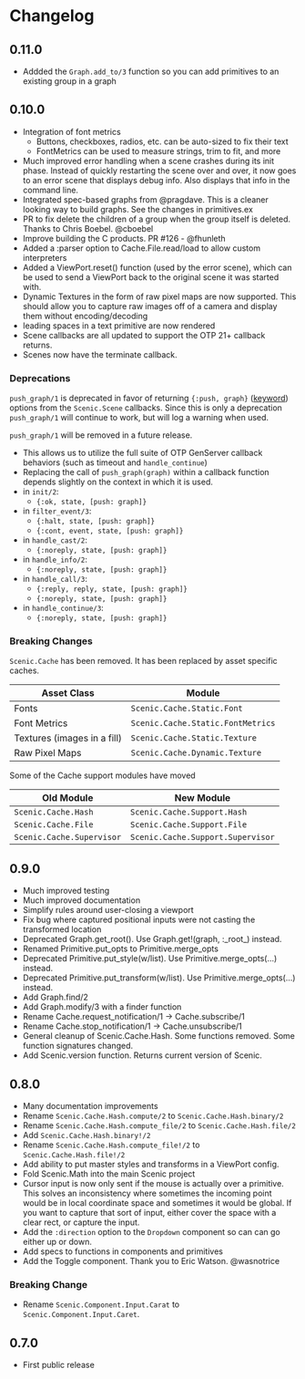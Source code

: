 # Changelog

## 0.11.0
* Addded the `Graph.add_to/3` function so you can add primitives to an existing group in a graph

## 0.10.0
* Integration of font metrics
  * Buttons, checkboxes, radios, etc. can be auto-sized to fix their text
  * FontMetrics can be used to measure strings, trim to fit, and more
* Much improved error handling when a scene crashes during its init phase. Instead of quickly
  restarting the scene over and over, it now goes to an error scene that displays debug info.
  Also displays that info in the command line.
* Integrated spec-based graphs from @pragdave. This is a cleaner looking way to build graphs.
  See the changes in primitives.ex
* PR to fix delete the children of a group when the group itself is deleted. Thanks to
  Chris Boebel. @cboebel
* Improve building the C products. PR #126 - @fhunleth
* Added a :parser option to Cache.File.read/load to allow custom interpreters
* Added a ViewPort.reset() function (used by the error scene), which can be used to send
  a ViewPort back to the original scene it was started with.
* Dynamic Textures in the form of raw pixel maps are now supported. This should allow you
  to capture raw images off of a camera and display them without encoding/decoding
* leading spaces in a text primitive are now rendered
* Scene callbacks are all updated to support the OTP 21+ callback returns.
* Scenes now have the terminate callback.

### Deprecations

`push_graph/1` is deprecated in favor of returning `{:push, graph}`
([keyword](https://hexdocs.pm/elixir/Keyword.html)) options
from the `Scenic.Scene` callbacks. Since this is only a deprecation `push_graph/1` will
continue to work, but will log a warning when used.

`push_graph/1` will be removed in a future release.

* This allows us to utilize the full suite of OTP GenServer callback behaviors (such as
  timeout and `handle_continue`)
* Replacing the call of `push_graph(graph)` within a callback function depends slightly
  on the context in which it is used.
* in `init/2`:
  * `{:ok, state, [push: graph]}`
* in `filter_event/3`:
  * `{:halt, state, [push: graph]}`
  * `{:cont, event, state, [push: graph]}`
* in `handle_cast/2`:
  * `{:noreply, state, [push: graph]}`
* in `handle_info/2`:
  * `{:noreply, state, [push: graph]}`
* in `handle_call/3`:
  * `{:reply, reply, state, [push: graph]}`
  * `{:noreply, state, [push: graph]}`
* in `handle_continue/3`:
  * `{:noreply, state, [push: graph]}`

### Breaking Changes

`Scenic.Cache` has been removed. It has been replaced by asset specific caches.

| Asset Class   | Module  |
| ------------- | -----|
| Fonts      | `Scenic.Cache.Static.Font` |  
| Font Metrics | `Scenic.Cache.Static.FontMetrics` |
| Textures (images in a fill) | `Scenic.Cache.Static.Texture` |
| Raw Pixel Maps | `Scenic.Cache.Dynamic.Texture` |

Some of the Cache support modules have moved

| Old Module   | New Module  |
| ------------- | -----|
| `Scenic.Cache.Hash` | `Scenic.Cache.Support.Hash` |
| `Scenic.Cache.File` | `Scenic.Cache.Support.File` |
| `Scenic.Cache.Supervisor` | `Scenic.Cache.Support.Supervisor` |


## 0.9.0
* Much improved testing
* Much improved documentation
* Simplify rules around user-closing a viewport
* Fix bug where captured positional inputs were not casting the transformed location
* Deprecated Graph.get_root(). Use Graph.get!(graph, :\_root\_) instead.
* Renamed Primitive.put_opts to Primitive.merge_opts
* Deprecated Primitive.put_style(w/list). Use Primitive.merge_opts(...) instead.
* Deprecated Primitive.put_transform(w/list). Use Primitive.merge_opts(...) instead.
* Add Graph.find/2
* Add Graph.modify/3 with a finder function
* Rename Cache.request_notification/1 -> Cache.subscribe/1
* Rename Cache.stop_notification/1 -> Cache.unsubscribe/1
* General cleanup of Scenic.Cache.Hash. Some functions removed. Some function signatures changed.
* Add Scenic.version function. Returns current version of Scenic.

## 0.8.0

* Many documentation improvements
* Rename `Scenic.Cache.Hash.compute/2` to `Scenic.Cache.Hash.binary/2`
* Rename `Scenic.Cache.Hash.compute_file/2` to `Scenic.Cache.Hash.file/2`
* Add `Scenic.Cache.Hash.binary!/2`
* Rename `Scenic.Cache.Hash.compute_file!/2` to `Scenic.Cache.Hash.file!/2`
* Add ability to put master styles and transforms in a ViewPort config.
* Fold Scenic.Math into the main Scenic project
* Cursor input is now only sent if the mouse is actually over a primitive. This
  solves an inconsistency where sometimes the incoming point would be in local
  coordinate space and sometimes it would be global. If you want to capture that
  sort of input, either cover the space with a clear rect, or capture the input.
* Add the `:direction` option to the `Dropdown` component so can can go either
  up or down.
* Add specs to functions in components and primitives
* Add the Toggle component. Thank you to Eric Watson. @wasnotrice

### Breaking Change

* Rename `Scenic.Component.Input.Carat` to `Scenic.Component.Input.Caret`.

## 0.7.0

* First public release
